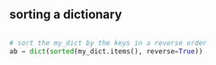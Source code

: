
## sorting a dictionary
```py

# sort the my_dict by the keys in a reverse order
ab = dict(sorted(my_dict.items(), reverse=True))

```

